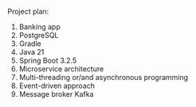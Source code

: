 Project plan:
1) Banking app
2) PostgreSQL
3) Gradle
4) Java 21 
5) Spring Boot 3.2.5
6) Microservice architecture
7) Multi-threading or/and asynchronous programming
8) Event-driven approach
9) Message broker Kafka